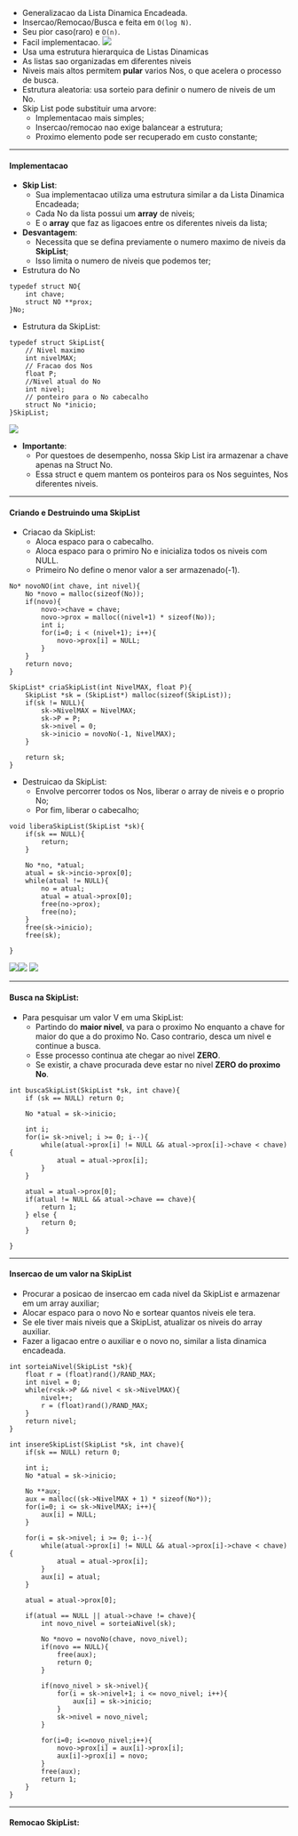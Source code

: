 - Generalizacao da Lista Dinamica Encadeada.
- Insercao/Remocao/Busca e feita em `O(log N)`.
- Seu pior caso(raro) e `O(n)`.
- Facil implementacao.
![](SL1.png)
- Usa uma estrutura hierarquica de Listas Dinamicas
- As listas sao organizadas em diferentes niveis
- Niveis mais altos permitem **pular** varios Nos, o que acelera o processo de busca.
- Estrutura aleatoria: usa sorteio para definir o numero de niveis de um No.
- Skip List pode substituir uma arvore:
	- Implementacao mais simples;
	- Insercao/remocao nao exige balancear a estrutura;
	- Proximo elemento pode ser recuperado em custo constante;
---
#### Implementacao

- **Skip List**:
	- Sua implementacao utiliza uma estrutura similar a da Lista Dinamica Encadeada;
	- Cada No da lista possui um **array** de niveis;
	- E o **array** que faz as ligacoes entre os diferentes niveis da lista;
- **Desvantagem**:
	- Necessita que se defina previamente o numero maximo de niveis da **SkipList**;
	- Isso limita o numero de niveis que podemos ter;
- Estrutura do No
```
typedef struct NO{
	int chave;
	struct NO **prox;
}No;
```
- Estrutura da SkipList:
```
typedef struct SkipList{
	// Nivel maximo
	int nivelMAX;
	// Fracao dos Nos
	float P;
	//Nivel atual do No
	int nivel;
	// ponteiro para o No cabecalho
	struct No *inicio;
}SkipList;
```
![](SL2.png)

- **Importante**:
	- Por questoes de desempenho, nossa Skip List ira armazenar a chave apenas na Struct No.
	- Essa struct e quem mantem os ponteiros para os Nos seguintes, Nos diferentes niveis.
---
#### Criando e Destruindo uma SkipList

- Criacao da SkipList:
	- Aloca espaco para o cabecalho.
	- Aloca espaco para o primiro No e inicializa todos os niveis com NULL.
	- Primeiro No define o menor valor a ser armazenado(-1).
```
No* novoNO(int chave, int nivel){
	No *novo = malloc(sizeof(No));
	if(novo){
		novo->chave = chave;
		novo->prox = malloc((nivel+1) * sizeof(No));
		int i;
		for(i=0; i < (nivel+1); i++){
			novo->prox[i] = NULL;
		}
	}
	return novo;
}
```
```
SkipList* criaSkipList(int NivelMAX, float P){
	SkipList *sk = (SkipList*) malloc(sizeof(SkipList));
	if(sk != NULL){
		sk->NivelMAX = NivelMAX;
		sk->P = P;
		sk->nivel = 0;
		sk->inicio = novoNo(-1, NivelMAX);
	}

	return sk;
}
```

- Destruicao da SkipList:
	- Envolve percorrer todos os Nos, liberar o array de niveis e o proprio No;
	- Por fim, liberar o cabecalho;
```
void liberaSkipList(SkipList *sk){
	if(sk == NULL){
		return;
	}

	No *no, *atual;
	atual = sk->incio->prox[0];
	while(atual != NULL){
		no = atual;
		atual = atual->prox[0];
		free(no->prox);
		free(no);
	}
	free(sk->inicio);
	free(sk);

}
```
![](SL3.png)![](SL4.png)
![](SL5.png)

---
#### Busca na SkipList:

- Para pesquisar um valor V em uma SkipList:
	- Partindo do **maior nivel**, va para o proximo No enquanto a chave for maior do que a do proximo No. Caso contrario, desca um nivel e continue a busca.
	- Esse processo continua ate chegar ao nivel **ZERO**.
	- Se existir, a chave procurada deve estar no nivel **ZERO do proximo No**.
```
int buscaSkipList(SkipList *sk, int chave){
	if (sk == NULL) return 0;

	No *atual = sk->inicio;

	int i;
	for(i= sk->nivel; i >= 0; i--){
		while(atual->prox[i] != NULL && atual->prox[i]->chave < chave){
			atual = atual->prox[i];
		}
	}

	atual = atual->prox[0];
	if(atual != NULL && atual->chave == chave){
		return 1;
	} else {
		return 0;
	}

}
```

---
#### Insercao de um valor na SkipList

- Procurar a posicao de insercao em cada nivel da SkipList e armazenar em um array auxiliar;
- Alocar espaco para o novo No e sortear quantos niveis ele tera.
- Se ele tiver mais niveis que a SkipList, atualizar os niveis do array auxiliar.
- Fazer a ligacao entre o auxiliar e o novo no, similar a lista dinamica encadeada.
```
int sorteiaNivel(SkipList *sk){
	float r = (float)rand()/RAND_MAX;
	int nivel = 0;
	while(r<sk->P && nivel < sk->NivelMAX){
		nivel++;
		r = (float)rand()/RAND_MAX;
	}
	return nivel;
}
```
```
int insereSkipList(SkipList *sk, int chave){
	if(sk == NULL) return 0;

	int i;
	No *atual = sk->inicio;

	No **aux;
	aux = malloc((sk->NivelMAX + 1) * sizeof(No*));
	for(i=0; i <= sk->NivelMAX; i++){
		aux[i] = NULL;
	}

	for(i = sk->nivel; i >= 0; i--){
		while(atual->prox[i] != NULL && atual->prox[i]->chave < chave){
			atual = atual->prox[i];
		}
		aux[i] = atual;
	}

	atual = atual->prox[0];

	if(atual == NULL || atual->chave != chave){
		int novo_nivel = sorteiaNivel(sk);

		No *novo = novoNo(chave, novo_nivel);
		if(novo == NULL){
			free(aux);
			return 0;
		}

		if(novo_nivel > sk->nivel){
			for(i = sk->nivel+1; i <= novo_nivel; i++){
				aux[i] = sk->inicio;
			}
			sk->nivel = novo_nivel;
		}

		for(i=0; i<=novo_nivel;i++){
			novo->prox[i] = aux[i]->prox[i];
			aux[i]->prox[i] = novo;
		}
		free(aux);
		return 1;
	}
}
```

---
#### Remocao SkipList: